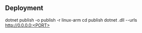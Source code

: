 ## Deployment

dotnet publish -o publish -r linux-arm
cd publish
dotnet <NAME>.dll --urls http://0.0.0.0:<PORT>